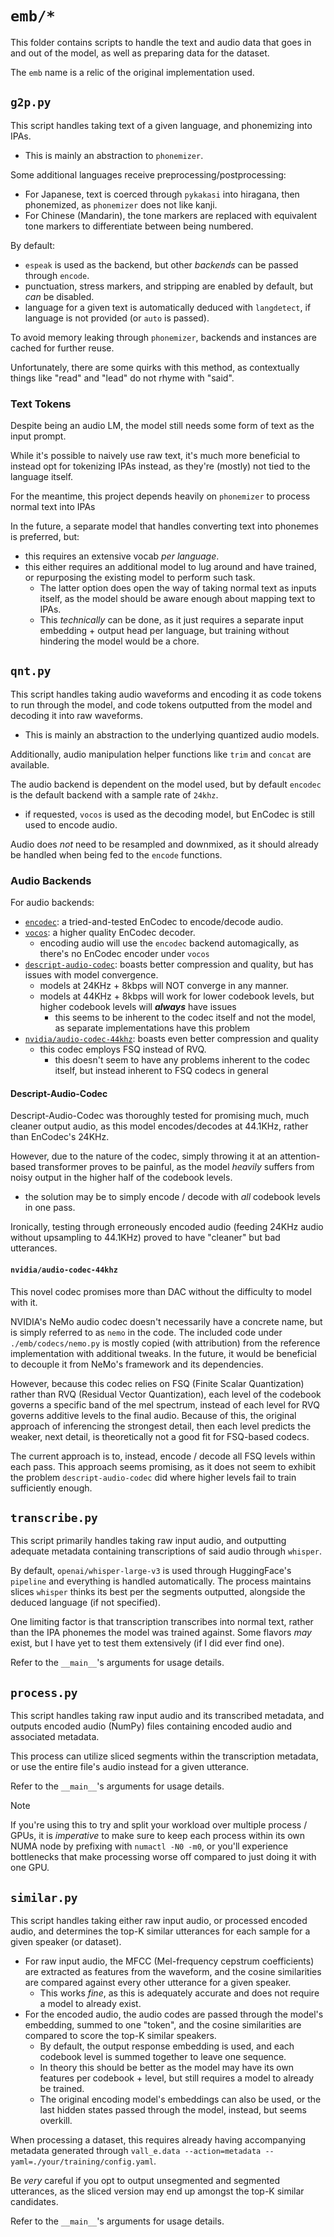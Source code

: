 # `emb/*`

This folder contains scripts to handle the text and audio data that goes in and out of the model, as well as preparing data for the dataset.

The `emb` name is a relic of the original implementation used.

## `g2p.py`

This script handles taking text of a given language, and phonemizing into IPAs.
* This is mainly an abstraction to `phonemizer`.

Some additional languages receive preprocessing/postprocessing:
  * For Japanese, text is coerced through `pykakasi` into hiragana, then phonemized, as `phonemizer` does not like kanji.
  * For Chinese (Mandarin), the tone markers are replaced with equivalent tone markers to differentiate between being numbered.

By default:
  * `espeak` is used as the backend, but other *backends* can be passed through `encode`.
  * punctuation, stress markers, and stripping are enabled by default, but *can* be disabled.
  * language for a given text is automatically deduced with `langdetect`, if language is not provided (or `auto` is passed).

To avoid memory leaking through `phonemizer`, backends and instances are cached for further reuse.

Unfortunately, there are some quirks with this method, as contextually things like "read" and "lead" do not rhyme with "said".

### Text Tokens

Despite being an audio LM, the model still needs some form of text as the input prompt.

While it's possible to naively use raw text, it's much more beneficial to instead opt for tokenizing IPAs instead, as they're (mostly) not tied to the language itself.

For the meantime, this project depends heavily on `phonemizer` to process normal text into IPAs

In the future, a separate model that handles converting text into phonemes is preferred, but:
* this requires an extensive vocab *per language*.
* this either requires an additional model to lug around and have trained, or repurposing the existing model to perform such task.
  + The latter option does open the way of taking normal text as inputs itself, as the model should be aware enough about mapping text to IPAs.
  + This *technically* can be done, as it just requires a separate input embedding + output head per language, but training without hindering the model would be a chore.

## `qnt.py`

This script handles taking audio waveforms and encoding it as code tokens to run through the model, and code tokens outputted from the model and decoding it into raw waveforms.
* This is mainly an abstraction to the underlying quantized audio models.

Additionally, audio manipulation helper functions like `trim` and `concat` are available.

The audio backend is dependent on the model used, but by default `encodec` is the default backend with a sample rate of `24khz`.
* if requested, `vocos` is used as the decoding model, but EnCodec is still used to encode audio.

Audio does *not* need to be resampled and downmixed, as it should already be handled when being fed to the `encode` functions.

### Audio Backends

For audio backends:

* [`encodec`](https://github.com/facebookresearch/encodec): a tried-and-tested EnCodec to encode/decode audio.
* [`vocos`](https://huggingface.co/charactr/vocos-encodec-24khz): a higher quality EnCodec decoder.
  - encoding audio will use the `encodec` backend automagically, as there's no EnCodec encoder under `vocos`
* [`descript-audio-codec`](https://github.com/descriptinc/descript-audio-codec): boasts better compression and quality, but has issues with model convergence.
  - models at 24KHz + 8kbps will NOT converge in any manner.
  - models at 44KHz + 8kbps will work for lower codebook levels, but higher codebook levels will ***always*** have issues
    * this seems to be inherent to the codec itself and not the model, as separate implementations have this problem
* [`nvidia/audio-codec-44khz`](https://huggingface.co/nvidia/audio-codec-44khz): boasts even better compression and quality
  - this codec employs FSQ instead of RVQ.
    * this doesn't seem to have any problems inherent to the codec itself, but instead inherent to FSQ codecs in general

#### Descript-Audio-Codec

Descript-Audio-Codec was thoroughly tested for promising much, much cleaner output audio, as this model encodes/decodes at 44.1KHz, rather than EnCodec's 24KHz.

However, due to the nature of the codec, simply throwing it at an attention-based transformer proves to be painful, as the model *heavily* suffers from noisy output in the higher half of the codebook levels.
* the solution may be to simply encode / decode with *all* codebook levels in one pass.

Ironically, testing through erroneously encoded audio (feeding 24KHz audio without upsampling to 44.1KHz) proved to have "cleaner" but bad utterances.

#### `nvidia/audio-codec-44khz`

This novel codec promises more than DAC without the difficulty to model with it.

NVIDIA's NeMo audio codec doesn't necessarily have a concrete name, but is simply referred to as `nemo` in the code. The included code under `./emb/codecs/nemo.py` is mostly copied (with attribution) from the reference implementation with additional tweaks. In the future, it would be beneficial to decouple it from NeMo's framework and its dependencies.

However, because this codec relies on FSQ (Finite Scalar Quantization) rather than RVQ (Residual Vector Quantization), each level of the codebook governs a specific band of the mel spectrum, instead of each level for RVQ governs additive levels to the final audio. Because of this, the original approach of inferencing the strongest detail, then each level predicts the weaker, next detail, is theoretically not a good fit for FSQ-based codecs.

The current approach is to, instead, encode / decode all FSQ levels within each pass. This approach seems promising, as it does not seem to exhibit the problem `descript-audio-codec` did where higher levels fail to train sufficiently enough.

## `transcribe.py`

This script primarily handles taking raw input audio, and outputting adequate metadata containing transcriptions of said audio through `whisper`.

By default, `openai/whisper-large-v3` is used through HuggingFace's `pipeline` and everything is handled automatically. The process maintains slices `whisper` thinks its best per the segments outputted, alongside the deduced language (if not specified).

One limiting factor is that transcription transcribes into normal text, rather than the IPA phonemes the model was trained against. Some flavors *may* exist, but I have yet to test them extensively (if I did ever find one).

Refer to the `__main__`'s arguments for usage details.

## `process.py`

This script handles taking raw input audio and its transcribed metadata, and outputs encoded audio (NumPy) files containing encoded audio and associated metadata.

This process can utilize sliced segments within the transcription metadata, or use the entire file's audio instead for a given utterance.

Refer to the `__main__`'s arguments for usage details.

> [!NOTE]
> If you're using this to try and split your workload over multiple process / GPUs, it is *imperative* to make sure to keep each process within its own NUMA node by prefixing with `numactl -N0 -m0`, or you'll experience bottlenecks that make processing worse off compared to just doing it with one GPU.

## `similar.py`

This script handles taking either raw input audio, or processed encoded audio, and determines the top-K similar utterances for each sample for a given speaker (or dataset).
* For raw input audio, the MFCC (Mel-frequency cepstrum coefficients) are extracted as features from the waveform, and the cosine similarities are compared against every other utterance for a given speaker.
  * This works *fine*, as this is adequately accurate and does not require a model to already exist.
* For the encoded audio, the audio codes are passed through the model's embedding, summed to one "token", and the cosine similarities are compared to score the top-K similar speakers.
  * By default, the output response embedding is used, and each codebook level is summed together to leave one sequence.
  * In theory this should be better as the model may have its own features per codebook + level, but still requires a model to already be trained.
  * The original encoding model's embeddings can also be used, or the last hidden states passed through the model, instead, but seems overkill.

When processing a dataset, this requires already having accompanying metadata generated through `vall_e.data --action=metadata --yaml=./your/training/config.yaml`.

Be *very* careful if you opt to output unsegmented and segmented utterances, as the sliced version may end up amongst the top-K similar candidates.

Refer to the `__main__`'s arguments for usage details.